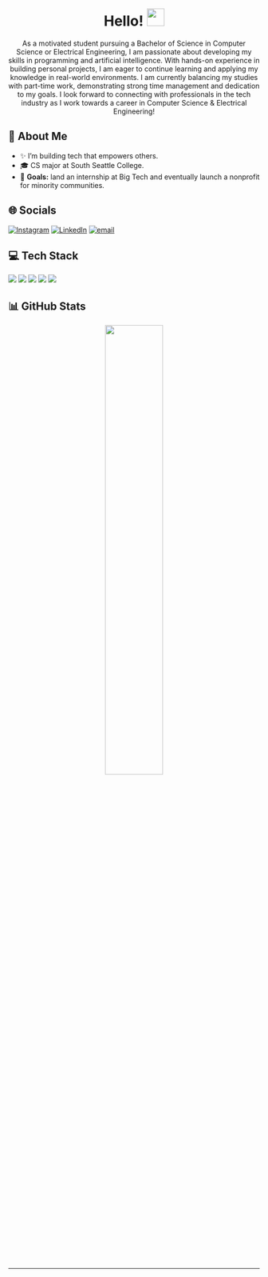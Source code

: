 <!-- Heading -->
<h1 align="center">Hello! <img src="https://media.giphy.com/media/hvRJCLFzcasrR4ia7z/giphy.gif" width="35"></h1>

<p align="center">
As a motivated student pursuing a Bachelor of Science in Computer Science or Electrical Engineering, I am passionate about developing my skills in programming and artificial intelligence. With hands-on experience in building personal projects, I am eager to continue learning and applying my knowledge in real-world environments. I am currently balancing my studies with part-time work, demonstrating strong time management and dedication to my goals. I look forward to connecting with professionals in the tech industry as I work towards a career in Computer Science & Electrical Engineering!
</p>



## 🚀 About Me
- ✨ I’m building tech that empowers others.  
- 🎓 CS major at South Seattle College.  
- 🎯 **Goals:** land an internship at Big Tech and eventually launch a nonprofit for minority communities.  

## 🌐 Socials
<!--<p align="left">
  <a href="mailto:solimonk3@gmail.com">
    <img alt="Email" src="https://img.shields.io/badge/Email-D14836?style=for-the-badge&logo=gmail&logoColor=white"/>
  </a>
  <a href="https://linkedin.com/in/solimonk" target="_blank">
     <img src="https://img.shields.io/badge/LinkedIn-0A66C2?style=for-the-badge&logo=linkedin&logoColor=white"/>
  </a>
  <a href="https://instagram.com/solimon.k" target="_blank">
    <img alt="Instagram" src="https://img.shields.io/badge/Instagram-E4405F?style=for-the-badge&logo=instagram&logoColor=white"/>
  </a>
</p>-->

[![Instagram](https://img.shields.io/badge/Instagram-%23E4405F.svg?logo=Instagram&logoColor=white)](https://instagram.com/solimon.k) 
[![LinkedIn](https://img.shields.io/badge/LinkedIn-%230077B5.svg?logo=linkedin&logoColor=white)](https://linkedin.com/in/solimonk) 
[![email](https://img.shields.io/badge/Email-D14836?logo=gmail&logoColor=white)](mailto:solimonk3@gmail.com)

## 💻 Tech Stack
<p align="left">
  <img src="https://img.shields.io/badge/Java-ED8B00?style=for-the-badge&logo=java&logoColor=white"/>
  <img src="https://img.shields.io/badge/JavaScript-F7DF1E?style=for-the-badge&logo=javascript&logoColor=black"/>
  <img src="https://img.shields.io/badge/React-20232A?style=for-the-badge&logo=react&logoColor=61DAFB"/>
  <img src="https://img.shields.io/badge/Python-3670A0?style=for-the-badge&logo=python&logoColor=ffdd54"/>
  <img src="https://img.shields.io/badge/MySQL-4479A1?style=for-the-badge&logo=mysql&logoColor=white"/>
  <!-- Add or remove badges as you like -->
</p>

## 📊 GitHub Stats
<p align="center">
  <!--img src="https://github-readme-stats.vercel.app/api?username=solimonk&show_icons=true&theme=radical" width="48%"/-->
  <img src="https://github-readme-stats.vercel.app/api/top-langs/?username=solimonk&layout=compact&theme=radical" width="48%"/>
</p>

<!-- Optional streak chart
<p align="center">
  <img src="https://github-readme-streak-stats.herokuapp.com/?user=<YOU>&theme=radical" width="60%"/>
</p>
-->

---
